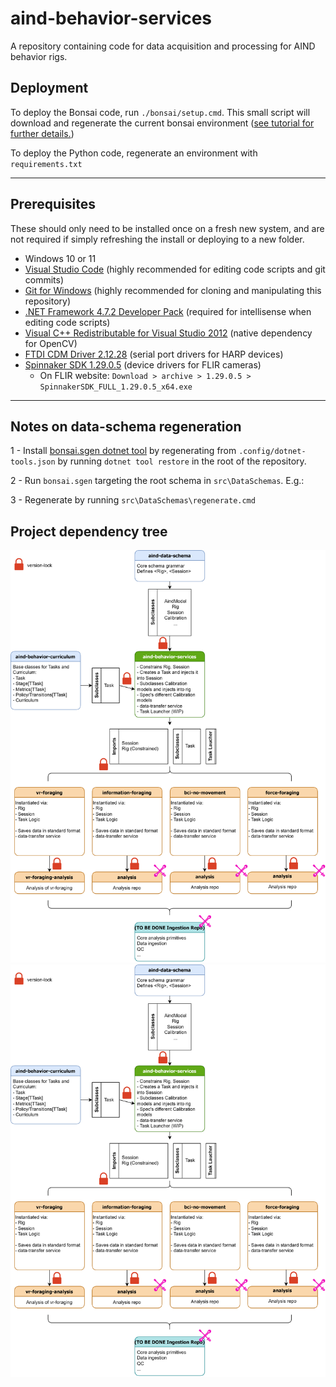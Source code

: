 # aind-behavior-services

A repository containing code for data acquisition and processing for AIND behavior rigs.

## Deployment

To deploy the Bonsai code, run `./bonsai/setup.cmd`. This small script will download and regenerate the current bonsai environment ([see tutorial for further details.](https://bonsai-rx.org/docs/articles/environments.html))

To deploy the Python code, regenerate an environment with `requirements.txt`

---

## Prerequisites

These should only need to be installed once on a fresh new system, and are not required if simply refreshing the install or deploying to a new folder.

- Windows 10 or 11
- [Visual Studio Code](https://code.visualstudio.com/) (highly recommended for editing code scripts and git commits)
- [Git for Windows](https://gitforwindows.org/) (highly recommended for cloning and manipulating this repository)
- [.NET Framework 4.7.2 Developer Pack](https://dotnet.microsoft.com/download/dotnet-framework/thank-you/net472-developer-pack-offline-installer) (required for intellisense when editing code scripts)
- [Visual C++ Redistributable for Visual Studio 2012](https://www.microsoft.com/en-us/download/details.aspx?id=30679) (native dependency for OpenCV)
- [FTDI CDM Driver 2.12.28](https://www.ftdichip.com/Drivers/CDM/CDM21228_Setup.zip) (serial port drivers for HARP devices)
- [Spinnaker SDK 1.29.0.5](https://www.flir.co.uk/support/products/spinnaker-sdk/#Downloads) (device drivers for FLIR cameras)
  - On FLIR website: `Download > archive > 1.29.0.5 > SpinnakerSDK_FULL_1.29.0.5_x64.exe`

---

## Notes on data-schema regeneration

 1 - Install [bonsai.sgen dotnet tool](https://github.com/bonsai-rx/sgen) by regenerating from `.config/dotnet-tools.json` by running `dotnet tool restore` in the root of the repository.

 2 - Run `bonsai.sgen` targeting the root schema in `src\DataSchemas`. E.g.:

 3 - Regenerate by running `src\DataSchemas\regenerate.cmd`


## Project dependency tree

![Dependency tree](./assets/dependency_tree.drawio.svg)
<img src="./assets/dependency_tree.drawio.svg">